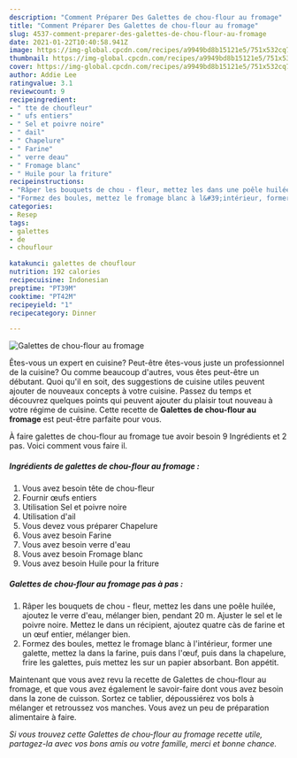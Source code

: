```yaml
---
description: "Comment Préparer Des Galettes de chou-flour au fromage"
title: "Comment Préparer Des Galettes de chou-flour au fromage"
slug: 4537-comment-preparer-des-galettes-de-chou-flour-au-fromage
date: 2021-01-22T10:40:58.941Z
image: https://img-global.cpcdn.com/recipes/a9949bd8b15121e5/751x532cq70/galettes-de-chou-flour-au-fromage-photo-principale-de-la-recette.jpg
thumbnail: https://img-global.cpcdn.com/recipes/a9949bd8b15121e5/751x532cq70/galettes-de-chou-flour-au-fromage-photo-principale-de-la-recette.jpg
cover: https://img-global.cpcdn.com/recipes/a9949bd8b15121e5/751x532cq70/galettes-de-chou-flour-au-fromage-photo-principale-de-la-recette.jpg
author: Addie Lee
ratingvalue: 3.1
reviewcount: 9
recipeingredient:
- " tte de choufleur"
- " ufs entiers"
- " Sel et poivre noire"
- " dail"
- " Chapelure"
- " Farine"
- " verre deau"
- " Fromage blanc"
- " Huile pour la friture"
recipeinstructions:
- "Râper les bouquets de chou - fleur, mettez les dans une poêle huilée, ajoutez le verre d&#39;eau, mélanger bien, pendant 20 m. Ajuster le sel et le poivre noire. Mettez le dans un récipient, ajoutez quatre càs de farine et un œuf entier, mélanger bien."
- "Formez des boules, mettez le fromage blanc à l&#39;intérieur, former une galette, mettez la dans la farine, puis dans l&#39;œuf, puis dans la chapelure, frire les galettes, puis mettez les sur un papier absorbant. Bon appétit."
categories:
- Resep
tags:
- galettes
- de
- chouflour

katakunci: galettes de chouflour 
nutrition: 192 calories
recipecuisine: Indonesian
preptime: "PT39M"
cooktime: "PT42M"
recipeyield: "1"
recipecategory: Dinner

---
```



![Galettes de chou-flour au fromage](https://img-global.cpcdn.com/recipes/a9949bd8b15121e5/751x532cq70/galettes-de-chou-flour-au-fromage-photo-principale-de-la-recette.jpg)

Êtes-vous un expert en cuisine? Peut-être êtes-vous juste un professionnel de la cuisine? Ou comme beaucoup d'autres, vous êtes peut-être un débutant. Quoi qu'il en soit, des suggestions de cuisine utiles peuvent ajouter de nouveaux concepts à votre cuisine. Passez du temps et découvrez quelques points qui peuvent ajouter du plaisir tout nouveau à votre régime de cuisine. Cette recette de <strong> Galettes de chou-flour au fromage </strong> est peut-être parfaite pour vous.

<!--inarticleads1-->

À faire galettes de chou-flour au fromage tue avoir besoin 9 Ingrédients et 2 pas. Voici comment vous faire il.

##### Ingrédients de galettes de chou-flour au fromage :

1. Vous avez besoin  tête de chou-fleur
1. Fournir  œufs entiers
1. Utilisation  Sel et poivre noire
1. Utilisation  d&#39;ail
1. Vous devez vous préparer  Chapelure
1. Vous avez besoin  Farine
1. Vous avez besoin  verre d&#39;eau
1. Vous avez besoin  Fromage blanc
1. Vous avez besoin  Huile pour la friture




<!--inarticleads2-->

##### Galettes de chou-flour au fromage pas à pas :

1. Râper les bouquets de chou - fleur, mettez les dans une poêle huilée, ajoutez le verre d&#39;eau, mélanger bien, pendant 20 m. Ajuster le sel et le poivre noire. Mettez le dans un récipient, ajoutez quatre càs de farine et un œuf entier, mélanger bien.
1. Formez des boules, mettez le fromage blanc à l&#39;intérieur, former une galette, mettez la dans la farine, puis dans l&#39;œuf, puis dans la chapelure, frire les galettes, puis mettez les sur un papier absorbant. Bon appétit.




<!--inarticleads1-->

<p>
Maintenant que vous avez revu la recette de Galettes de chou-flour au fromage, et que vous avez également le savoir-faire dont vous avez besoin dans la zone de cuisson. Sortez ce tablier, dépoussiérez vos bols à mélanger et retroussez vos manches. Vous avez un peu de préparation alimentaire à faire.
</p>

<p>
<i>Si vous trouvez cette Galettes de chou-flour au fromage recette utile, partagez-la avec vos bons amis ou votre famille, merci et bonne chance.</i>
</p>
